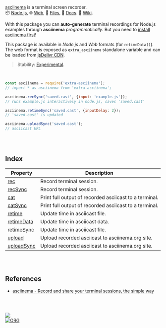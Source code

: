 [asciinema] is a terminal screen recorder.<br>
📦 [Node.js](https://www.npmjs.com/package/extra-asciinema),
🌐 [Web](https://www.npmjs.com/package/extra-asciinema.web),
📜 [Files](https://unpkg.com/extra-asciinema/),
📰 [Docs](https://nodef.github.io/extra-asciinema/).
📘 [Wiki](https://github.com/nodef/extra-asciinema/wiki/).

With this package you can **auto-generate** terminal recordings
for Node.js examples through **asciinema** *programmatically*.
But you need to [install asciinema first]!

This package is available in *Node.js* and *Web* formats (for `retimeData()`).
The web format is exposed as `extra_asciinema` standalone variable and can be
loaded from [jsDelivr CDN].

> Stability: [Experimental](https://www.youtube.com/watch?v=L1j93RnIxEo).

[jsDelivr CDN]: https://cdn.jsdelivr.net/npm/extra-asciinema.web/index.js

<br>

```javascript
const asciinema = require('extra-asciinema');
// import * as asciinema from 'extra-asciinema';

asciinema.recSync('saved.cast', {input: 'example.js'});
// runs example.js interactively in node.js, saves 'saved.cast'

asciinema.retimeSync('saved.cast', {inputDelay: 2});
// 'saved.cast' is updated

asciinema.uploadSync('saved.cast');
// asciicast URL
```

<br>
<br>


## Index

| Property | Description |
|  ----  |  ----  |
| [rec] | Record terminal session. |
| [recSync] | Record terminal session. |
| [cat] | Print full output of recorded asciicast to a terminal. |
| [catSync] | Print full output of recorded asciicast to a terminal. |
| [retime] | Update time in asciicast file. |
| [retimeData] | Update time in asciicast data. |
| [retimeSync] | Update time in asciicast file. |
| [upload] | Upload recorded asciicast to asciinema.org site. |
| [uploadSync] | Upload recorded asciicast to asciinema.org site. |

<br>
<br>


## References

- [asciinema - Record and share your terminal sessions, the simple way](https://asciinema.org)

<br>
<br>


[![](https://img.youtube.com/vi/rjDX5ItsOnQ/maxresdefault.jpg)](https://www.youtube.com/watch?v=rjDX5ItsOnQ)<br>
[![ORG](https://img.shields.io/badge/org-nodef-green?logo=Org)](https://nodef.github.io)


[asciinema]: https://asciinema.org
[install asciinema first]: https://asciinema.org/docs/installation
[rec]: https://nodef.github.io/extra-asciinema/modules.html#rec
[recSync]: https://nodef.github.io/extra-asciinema/modules.html#recSync
[cat]: https://nodef.github.io/extra-asciinema/modules.html#cat
[catSync]: https://nodef.github.io/extra-asciinema/modules.html#catSync
[retime]: https://nodef.github.io/extra-asciinema/modules.html#retime
[retimeData]: https://nodef.github.io/extra-asciinema/modules.html#retimeData
[retimeSync]: https://nodef.github.io/extra-asciinema/modules.html#retimeSync
[upload]: https://nodef.github.io/extra-asciinema/modules.html#upload
[uploadSync]: https://nodef.github.io/extra-asciinema/modules.html#uploadSync
